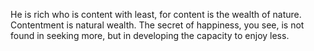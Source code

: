 He is rich who is content with least, for content is the wealth of nature.
Contentment is natural wealth.
The secret of happiness, you see, is not found in seeking more, but in developing the capacity to enjoy less.
